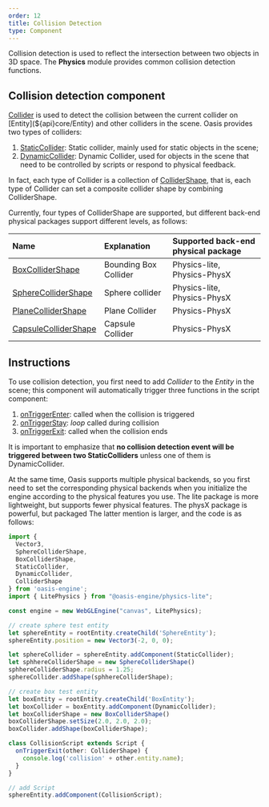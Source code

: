 ```yaml
---
order: 12
title: Collision Detection
type: Component
---
```


Collision detection is used to reflect the intersection between two objects in 3D space. The **Physics** module provides
common collision detection functions.

## Collision detection component

[Collider](${api}core/Collider) is used to detect the collision between the current collider
on [Entity](${api}core/Entity) and other colliders in the scene. Oasis provides two types of colliders:

1. [StaticCollider](${api}core/StaticCollider): Static collider, mainly used for static objects in the scene;
2. [DynamicCollider](${api}core/DynamicCollider): Dynamic Collider, used for objects in the scene that need to be controlled by scripts or respond to
   physical feedback.

In fact, each type of Collider is a collection of [ColliderShape](${api}core/ColliderShape), that is, each type of
Collider can set a composite collider shape by combining ColliderShape.

Currently, four types of ColliderShape are supported, but different back-end physical packages support different levels,
as follows:

| Name | Explanation | Supported back-end physical package |
| :--- | :--- | :--- |
| [BoxColliderShape](${api}core/BoxColliderShape) | Bounding Box Collider | Physics-lite, Physics-PhysX |
| [SphereColliderShape](${api}core/SphereColliderShape) | Sphere collider | Physics-lite, Physics-PhysX |
| [PlaneColliderShape](${api}core/PlaneColliderShape) | Plane Collider | Physics-PhysX |
| [CapsuleColliderShape](${api}core/CapsuleColliderShape) | Capsule Collider | Physics-PhysX |

## Instructions

To use collision detection, you first need to add *Collider* to the *Entity* in the scene; this component will
automatically trigger three functions in the script component:

1. [onTriggerEnter](${docs}script#ontriggerenter): called when the collision is triggered
2. [onTriggerStay](${docs}script#ontriggerstay): *loop* called during collision
3. [onTriggerExit](${docs}script#ontriggerexit): called when the collision ends

It is important to emphasize that **no collision detection event will be triggered between two StaticColliders** unless
one of them is DynamicCollider.

At the same time, Oasis supports multiple physical backends, so you first need to set the corresponding physical backends when you initialize the engine according to the physical features you use. The lite package is more lightweight, but supports fewer physical features. The physX package is powerful, but packaged The latter mention is larger, and the code is as follows:

```typescript
import {
  Vector3,
  SphereColliderShape,
  BoxColliderShape,
  StaticCollider,
  DynamicCollider,
  ColliderShape
} from 'oasis-engine';
import { LitePhysics } from "@oasis-engine/physics-lite";

const engine = new WebGLEngine("canvas", LitePhysics);

// create sphere test entity
let sphereEntity = rootEntity.createChild('SphereEntity');
sphereEntity.position = new Vector3(-2, 0, 0);

let sphereCollider = sphereEntity.addComponent(StaticCollider);
let sphhereColliderShape = new SphereColliderShape()
sphhereColliderShape.radius = 1.25;
sphereCollider.addShape(sphhereColliderShape);

// create box test entity
let boxEntity = rootEntity.createChild('BoxEntity');
let boxCollider = boxEntity.addComponent(DynamicCollider);
let boxColliderShape = new BoxColliderShape()
boxColliderShape.setSize(2.0, 2.0, 2.0);
boxCollider.addShape(boxColliderShape);

class CollisionScript extends Script {
  onTriggerExit(other: ColliderShape) {
    console.log('collision' + other.entity.name);
  }
}

// add Script
sphereEntity.addComponent(CollisionScript);
```
